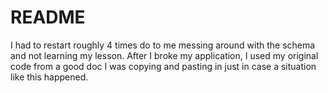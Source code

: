 # README

I had to restart roughly 4 times do to me messing around with the schema and not learning my lesson. After I broke my application, I used my original code from a good doc I was copying and pasting in just in case a situation like this happened. 
